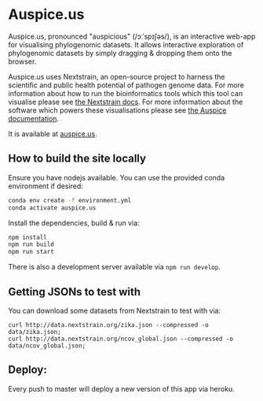 # Auspice.us

Auspice.us, pronounced "auspicious" (/ɔːˈspɪʃəs/), is an interactive web-app for visualising phylogenomic datasets.
It allows interactive exploration of phylogenomic datasets by simply dragging & dropping them onto the browser.


Auspice.us uses Nextstrain, an open-source project to harness the scientific and public health potential of pathogen genome data.
For more information about how to run the bioinformatics tools which this tool can visualise please see [the Nextstrain docs](https://nextstrain.org/docs/bioinformatics/introduction-to-augur).
For more information about the software which powers these visualisations please see [the Auspice documentation](https://nextstrain.github.io/auspice/).

It is available at [auspice.us](http://auspice.us).


## How to build the site locally

Ensure you have nodejs available.
You can use the provided conda environment if desired:

```bash
conda env create -f environment.yml
conda activate auspice.us
```

Install the dependencies, build & run via:

```bash
npm install
npm run build
npm run start
```

There is also a development server available via `npm run develop`.

## Getting JSONs to test with

You can download some datasets from Nextstrain to test with via:

```
curl http://data.nextstrain.org/zika.json --compressed -o data/zika.json;
curl http://data.nextstrain.org/ncov_global.json --compressed -o data/ncov_global.json;
```


## Deploy:

Every push to master will deploy a new version of this app via heroku.
